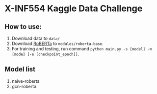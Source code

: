 # X-INF554 Kaggle Data Challenge

## How to use:

1. Download data to `data/`
2. Download [RoBERTa](https://huggingface.co/roberta-base) to `modules/roberta-base`. 
3. For training and testing, run command `python main.py -s [model] -m [mode] [-e [checkpoint_epoch]]`.

## Model list

1. naive-roberta
2. gcn-roberta